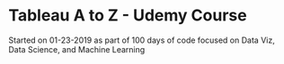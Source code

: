 
# Tableau A to Z - Udemy Course
Started on 01-23-2019 as part of 100 days of code focused on Data Viz, Data Science, and Machine Learning